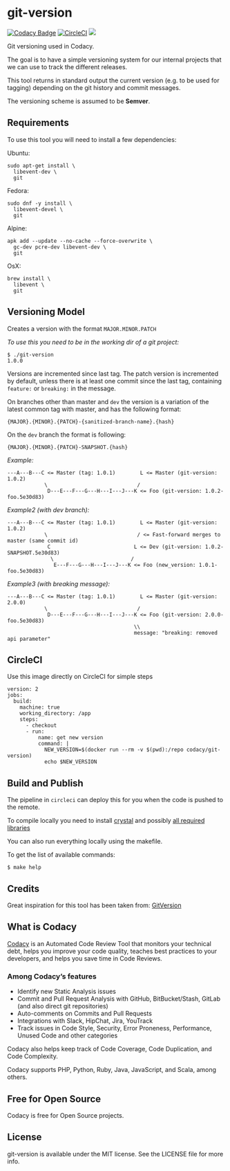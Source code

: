 # git-version

[![Codacy Badge](https://api.codacy.com/project/badge/Grade/c811f6b557ee4e44ad373084015ba0b3)](https://www.codacy.com/app/Codacy/git-version?utm_source=github.com&amp;utm_medium=referral&amp;utm_content=codacy/git-version&amp;utm_campaign=Badge_Grade)
[![CircleCI](https://circleci.com/gh/codacy/git-version.svg?style=svg)](https://circleci.com/gh/codacy/git-version)
[![](https://images.microbadger.com/badges/version/codacy/git-version.svg)](https://microbadger.com/images/codacy/git-version "Get your own version badge on microbadger.com")

Git versioning used in Codacy.

The goal is to have a simple versioning system for our internal projects that we can use to track the different releases.

This tool returns in standard output the current version (e.g. to be used for tagging) depending on the git history and commit messages.

The versioning scheme is assumed to be __Semver__.

## Requirements

To use this tool you will need to install a few dependencies:

Ubuntu:
```
sudo apt-get install \
  libevent-dev \
  git
```

Fedora:
```
sudo dnf -y install \
  libevent-devel \
  git
```

Alpine:
```
apk add --update --no-cache --force-overwrite \
  gc-dev pcre-dev libevent-dev \
  git
```

OsX:
```
brew install \
  libevent \
  git
```

## Versioning Model

Creates a version with the format `MAJOR.MINOR.PATCH`

_To use this you need to be in the working dir of a git project:_
```
$ ./git-version
1.0.0
```

Versions are incremented since last tag. The patch version is incremented by default, unless there is at least one commit since the last tag, containing `feature:` or `breaking:` in the message.

On branches other than master and `dev` the version is a variation of the latest common tag with master, and has the following format:

`{MAJOR}.{MINOR}.{PATCH}-{sanitized-branch-name}.{hash}`

On the `dev` branch the format is following:

`{MAJOR}.{MINOR}.{PATCH}-SNAPSHOT.{hash}`

_Example:_
```
---A---B---C <= Master (tag: 1.0.1)        L <= Master (git-version: 1.0.2)
            \                             /
             D---E---F---G---H---I---J---K <= Foo (git-version: 1.0.2-foo.5e30d83)
```

_Example2 (with dev branch):_
```
---A---B---C <= Master (tag: 1.0.1)        L <= Master (git-version: 1.0.2)
            \                             / <= Fast-forward merges to master (same commit id)
             C                           L <= Dev (git-version: 1.0.2-SNAPSHOT.5e30d83)
              \                         /
               E---F---G---H---I---J---K <= Foo (new_version: 1.0.1-foo.5e30d83)
```

_Example3 (with breaking message):_
```
---A---B---C <= Master (tag: 1.0.1)        L <= Master (git-version: 2.0.0)
            \                             /
             D---E---F---G---H---I---J---K <= Foo (git-version: 2.0.0-foo.5e30d83)
                                         \\
                                         message: "breaking: removed api parameter"
```

## CircleCI

Use this image directly on CircleCI for simple steps

```
version: 2
jobs:
  build:
    machine: true
    working_directory: /app
    steps:
      - checkout
      - run:
          name: get new version
          command: |
            NEW_VERSION=$(docker run --rm -v $(pwd):/repo codacy/git-version)
            echo $NEW_VERSION
```

## Build and Publish

The pipeline in `circleci` can deploy this for you when the code is pushed to the remote.

To compile locally you need to install [crystal](https://crystal-lang.org/docs/installation/) and possibly [all required libraries](https://github.com/crystal-lang/crystal/wiki/All-required-libraries)

You can also run everything locally using the makefile.

To get the list of available commands:
```
$ make help
```

## Credits

Great inspiration for this tool has been taken from: [GitVersion](https://github.com/GitTools/GitVersion)

## What is Codacy

[Codacy](https://www.codacy.com/) is an Automated Code Review Tool that monitors your technical debt, helps you improve your code quality, teaches best practices to your developers, and helps you save time in Code Reviews.

### Among Codacy’s features

- Identify new Static Analysis issues
- Commit and Pull Request Analysis with GitHub, BitBucket/Stash, GitLab (and also direct git repositories)
- Auto-comments on Commits and Pull Requests
- Integrations with Slack, HipChat, Jira, YouTrack
- Track issues in Code Style, Security, Error Proneness, Performance, Unused Code and other categories

Codacy also helps keep track of Code Coverage, Code Duplication, and Code Complexity.

Codacy supports PHP, Python, Ruby, Java, JavaScript, and Scala, among others.

## Free for Open Source

Codacy is free for Open Source projects.

## License

git-version is available under the MIT license. See the LICENSE file for more info.

